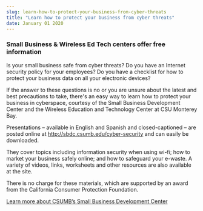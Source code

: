 ```yaml
---
slug: learn-how-to-protect-your-business-from-cyber-threats
title: "Learn how to protect your business from cyber threats"
date: January 01 2020
---
```


<h3>Small Business & Wireless Ed Tech centers offer free information</h3><p>Is your small business safe from cyber threats? Do you have an Internet security policy for your employees? Do you have a checklist for how to protect your business data on all your electronic devices?
</p><p>If the answer to these questions is no or you are unsure about the latest and best precautions to take, there's an easy way to learn how to protect your business in cyberspace, courtesy of the Small Business Development Center and the Wireless Education and Technology Center at CSU Monterey Bay.
</p><p>Presentations – available in English and Spanish and closed-captioned – are posted online at <a href="http://sbdc.csumb.edu/cyber-security" title="http://sbdc.csumb.edu/cyber-security">http://sbdc.csumb.edu/cyber-security</a> and can easily be downloaded.
</p><p>They cover topics including information security when using wi-fi; how to market your business safely online; and how to safeguard your e-waste. A variety of videos, links, worksheets and other resources are also available at the site.
</p><p>There is no charge for these materials, which are supported by an award from the California Consumer Protection Foundation.
</p><p><a href="http://csumb.edu/sbdc">Learn more about CSUMB’s Small Business Development Center</a>
</p>
